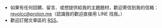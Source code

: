 - 如果有任何回饋、留言、或想提供給我的主題題材，歡迎寄信到我的信箱：
  revolcc@proton.me（認識我的歡迎直接用 LINE 找我。）
- 歡迎訂閱文章區的 [RSS](https://revolc.blog/posts/index.xml)。
